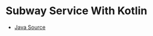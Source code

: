 # Subway Service With Kotlin

- [Java Source](https://github.com/BAEKJungHo/atdd-subway-fare/tree/step3)
